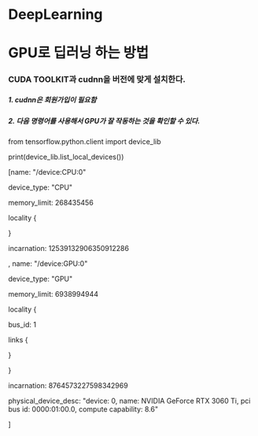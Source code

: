 # DeepLearning

# GPU로 딥러닝 하는 방법

### CUDA TOOLKIT과 cudnn을 버전에 맞게 설치한다.

##### 1. cudnn은 회원가입이 필요함
##### 2. 다음 명령어를 사용해서 GPU가 잘 작동하는 것을 확인할 수 있다.

from tensorflow.python.client import device_lib

print(device_lib.list_local_devices())

[name: "/device:CPU:0"

device_type: "CPU"

memory_limit: 268435456

locality {

}

incarnation: 12539132906350912286

, name: "/device:GPU:0"

device_type: "GPU"

memory_limit: 6938994944

locality {

  bus_id: 1
  
  links {
  
  }
  
}

incarnation: 8764573227598342969

physical_device_desc: "device: 0, name: NVIDIA GeForce RTX 3060 Ti, pci bus id: 0000:01:00.0, compute capability: 8.6"

]
